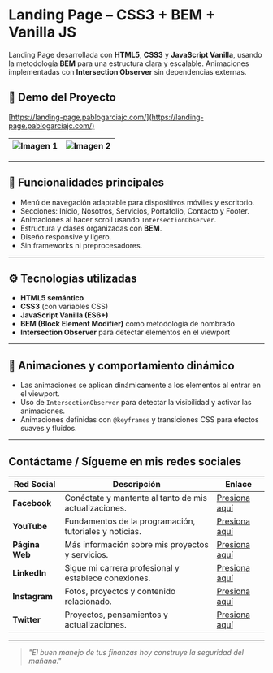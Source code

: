 # Landing Page – CSS3 + BEM + Vanilla JS

Landing Page desarrollada con **HTML5**, **CSS3** y **JavaScript Vanilla**, usando la metodología **BEM** para una estructura clara y escalable. Animaciones implementadas con **Intersection Observer** sin dependencias externas.

## 🚀 Demo del Proyecto

[https://landing-page.pablogarciajc.com/](https://landing-page.pablogarciajc.com/)

| ![Imagen 1](https://pablogarciajc.com/wp-content/uploads/2025/07/landing-page-css-bem_1.webp) | ![Imagen 2](https://pablogarciajc.com/wp-content/uploads/2025/07/landing-page-css-bem_2.webp) |
|-----------|-----------|

---

## 📌 Funcionalidades principales

- Menú de navegación adaptable para dispositivos móviles y escritorio.
- Secciones: Inicio, Nosotros, Servicios, Portafolio, Contacto y Footer.
- Animaciones al hacer scroll usando `IntersectionObserver`.
- Estructura y clases organizadas con **BEM**.
- Diseño responsive y ligero.
- Sin frameworks ni preprocesadores.

---

## ⚙️ Tecnologías utilizadas

- **HTML5 semántico**
- **CSS3** (con variables CSS)
- **JavaScript Vanilla (ES6+)**
- **BEM (Block Element Modifier)** como metodología de nombrado
- **Intersection Observer** para detectar elementos en el viewport

---

## 🎯 Animaciones y comportamiento dinámico

- Las animaciones se aplican dinámicamente a los elementos al entrar en el viewport.
- Uso de `IntersectionObserver` para detectar la visibilidad y activar las animaciones.
- Animaciones definidas con `@keyframes` y transiciones CSS para efectos suaves y fluidos.

---

## Contáctame / Sígueme en mis redes sociales

| Red Social   | Descripción                                              | Enlace                   |
|--------------|----------------------------------------------------------|--------------------------|
| **Facebook** | Conéctate y mantente al tanto de mis actualizaciones.    | [Presiona aquí](https://www.facebook.com/PabloGarciaJC) |
| **YouTube**  | Fundamentos de la programación, tutoriales y noticias.   | [Presiona aquí](https://www.youtube.com/@pablogarciajc)     |
| **Página Web** | Más información sobre mis proyectos y servicios.        | [Presiona aquí](https://pablogarciajc.com/)              |
| **LinkedIn** | Sigue mi carrera profesional y establece conexiones.     | [Presiona aquí](https://www.linkedin.com/in/pablogarciajc) |
| **Instagram**| Fotos, proyectos y contenido relacionado.                 | [Presiona aquí](https://www.instagram.com/pablogarciajc) |
| **Twitter**  | Proyectos, pensamientos y actualizaciones.                | [Presiona aquí](https://x.com/PabloGarciaJC?t=lct1gxvE8DkqAr8dgxrHIw&s=09)   |

---
> _"El buen manejo de tus finanzas hoy construye la seguridad del mañana."_
